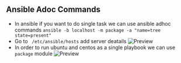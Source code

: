 ## Ansible Adoc Commands
* In ansible if you want to do single task we can use ansible adhoc commands
``` ansible -b localhost -m package -a "name=tree state=present" ```
* Go to ``` /etc/ansible/hosts``` add server deatails
![Preview](hosts.png)
* In order to run ubuntu and centos as a single playbook we can use ``` package ``` module
![Preview](package.png)
